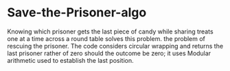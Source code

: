 # Save-the-Prisoner-algo
Knowing which prisoner gets the last piece of candy while sharing treats one at a time across a round table solves this problem. the problem of rescuing the prisoner. The code considers circular wrapping and returns the last prisoner rather of zero should the outcome be zero; it uses Modular arithmetic used to establish the last position.
